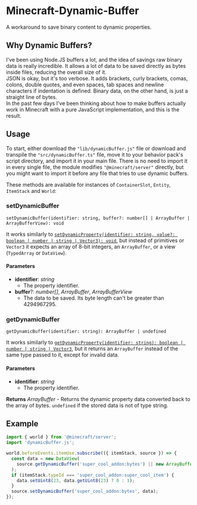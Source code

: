 # Minecraft-Dynamic-Buffer

A workaround to save binary content to dynamic properties.

## Why Dynamic Buffers?

I've been using Node.JS buffers a lot, and the idea of savings raw binary data is really incredible. It allows a lot of data to be saved directly as bytes inside files, reducing the overall size of it.  
JSON is okay, but it's too verbose. It adds brackets, curly brackets, comas, colons, double quotes, and even spaces, tab spaces and newline characters if indentation is defined. Binary data, on the other hand, is just a straight line of bytes.  
In the past few days I've been thinking about how to make buffers actually work in Minecraft with a pure JavaScript implementation, and this is the result.

## Usage

To start, either download the `"lib/dynamicBuffer.js"` file or download and transpile the `"src/dynamicBuffer.ts"` file, move it to your behavior pack's script directory, and import it in your main file. There is no need to import it in every single file, the module modifies `"@minecraft/server"` directly, but you might want to import it before any file that tries to use dynamic buffers.

These methods are available for instances of `ContainerSlot`, `Entity`, `ItemStack` and `World`:

### setDynamicBuffer

`setDynamicBuffer(identifier: string, buffer?: number[] | ArrayBuffer | ArrayBufferView): void`

It works similarly to [`setDynamicProperty(identifier: string, value?: boolean | number | string | Vector3): void`](https://learn.microsoft.com/en-us/minecraft/creator/scriptapi/minecraft/server/entity?view=minecraft-bedrock-stable#setdynamicproperty), but instead of primitives or `Vector3` it expects an array of 8-bit integers, an `ArrayBuffer`, or a view (`TypedArray` or `DataView`).

#### Parameters

- **identifier**: _string_
  - The property identifier.
- **buffer**?: _number[]_, _ArrayBuffer_, _ArrayBufferView_
  - The data to be saved. Its byte length can't be greater than 4294967295.

### getDynamicBuffer

`getDynamicBuffer(identifier: string): ArrayBuffer | undefined`

It works similarly to [`getDynamicProperty(identifier: string): boolean | number | string | Vector3`](https://learn.microsoft.com/en-us/minecraft/creator/scriptapi/minecraft/server/entity?view=minecraft-bedrock-stable#getdynamicproperty), but it returns an `ArrayBuffer` instead of the same type passed to it, except for invalid data.

#### Parameters

- **identifier**: _string_
  - The property identifier.

**Returns** _ArrayBuffer_ - Returns the dynamic property data converted back to the array of bytes. `undefined` if the stored data is not of type string.

## Example

```js
import { world } from '@minecraft/server';
import 'dynamicBuffer.js';

world.beforeEvents.itemUse.subscribe(({ itemStack, source }) => {
  const data = new DataView(
    source.getDynamicBuffer('super_cool_addon:bytes') || new ArrayBuffer(256)
  );
  if (itemStack.typeId === 'super_cool_addon:super_cool_item') {
    data.setUint8(23, data.getUint8(23) ? 0 : 1);
  }
  source.setDynamicBuffer('super_cool_addon:bytes', data);
});
```
